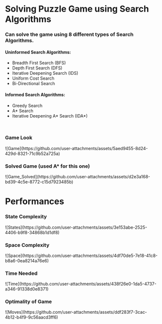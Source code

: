 <H1>Solving Puzzle Game using Search Algorithms</H1>  
<H3>Can solve the game using 8 different types of Search Algorithms.</H3>
<H4>Uninformed Search Algorithms:</H4>
<ul>
    <li>Breadth First Search (BFS)</li>
    <li>Depth First Search (DFS)</li>
    <li>Iterative Deepening Search (IDS)</li>
    <li>Uniform Cost Search</li>
    <li>Bi-Directional Search</li>
</ul>
<H4>Informed Search Algorithms:</H4>
<ul>
    <li>Greedy Search</li>
    <li>A* Search</li>
    <li>Iterative Deepening A* Search (IDA*)</li>
</ul>
<br>
<H3>Game Look</H3>
![Game](https://github.com/user-attachments/assets/5aed9455-8d24-429d-8321-71c9b52a725a)


<H3>Solved Game (used A* for this one)</H3>
![Game_Solved](https://github.com/user-attachments/assets/d2e3a168-bd39-4c5e-8772-c15d7923485b)

<H1>Performances</H1>
<H3>State Complexity</H3>
![States](https://github.com/user-attachments/assets/3e153abe-2525-4406-b9f8-34868b1d1df8)

<H3>Space Complexity</H3>
![Space](https://github.com/user-attachments/assets/4df70de5-7e18-41c8-b8a6-0ea8214a76e6)

<H3>Time Needed</H3>
![Time](https://github.com/user-attachments/assets/438f26e0-1da5-4737-a346-91338d0e8371)

<H3>Optimality of Game</H3>
![Moves](https://github.com/user-attachments/assets/ddf283f7-3cac-4b12-b4f9-9c56aacd3ff6)
